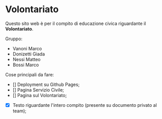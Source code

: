 # Volontariato

Questo sito web è per il compito di educazione civica riguardante il **Volontariato**.

Gruppo:
- Vanoni Marco
- Donizetti Giada
- Nessi Matteo
- Bossi Marco

Cose principali da fare:
- [] Deployment su Github Pages;
- [] Pagina Servizio Civile;
- [] Pagina sul Volontariato;
- [x] Testo riguardante l'intero compito (presente su documento privato al team);
